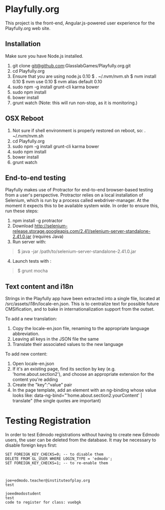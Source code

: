 Playfully.org
=============

This project is the front-end, Angular.js-powered user experience for the
Playfully.org web site.



Installation
------------

Make sure you have Node.js installed.

1. git clone git@github.com:GlasslabGames/Playfully.org.git
2. cd Playfully.org
3. Ensure that you are using node.js 0.10
	   $ . ~/.nvm/nvm.sh
	   $ nvm install 0.10
	   $ nvm use 0.10
	   $ nvm alias default 0.10
4. sudo npm -g install grunt-cli karma bower
5. sudo npm install
6. bower install
7. grunt watch
   (Note: this will run non-stop, as it is monitoring.)


OSX Reboot
----------
1. Not sure if shell environment is properly restored on reboot, so:
		. ~/.nvm/nvm.sh
2. cd Playfully.org
3. sudo npm -g install grunt-cli karma bower
4. sudo npm install
5. bower install
6. grunt watch

End-to-end testing
------------------

Playfully makes use of Protractor for end-to-end browser-based testing from a
user's perspective. Protractor relies on a local installation of Selenium,
which is run by a process called webdriver-manager. At the moment it expects
this to be available system wide. In order to ensure this, run these steps:

1. npm install -g protractor
2. Download http://selenium-release.storage.googleapis.com/2.41/selenium-server-standalone-2.41.0.jar (requires Java)
3. Run server with:  
>$ java -jar /path/to/selenium-server-standalone-2.41.0.jar
4. Launch tests with :
>$ grunt mocha



Text content and i18n
---------------------

Strings in the Playfully app have been extracted into a single file, located at
/src/assets/i18n/locale-en.json. This is to centralize text for possible future
CMSification, and to bake in internationalization support from the outset.

To add a new translation:

1. Copy the locale-en.json file, renaming to the appropriate language
   abbreviation.
2. Leaving all keys in the JSON file the same
3. Translate their associated values to the new language

To add new content:

1. Open locale-en.json
2. If it's an existing page, find its section by key (e.g.
   'home.about.section2'), and choose an appropriate extension for the content
   you're adding
3. Create the "key":"value" pair
4. In the page template, add an element with an ng-binding whose value looks
   like: data-ng-bind="'home.about.section2.yourContent' | translate" (the
   single quotes are important)




Testing Registration
====================

In order to test Edmodo registrations without having to create new Edmodo
users, the user can be deleted from the database. It may be necessary to
disable foreign keys first:

    SET FOREIGN_KEY_CHECKS=0; -- to disable them
    DELETE FROM GL_USER WHERE LOGIN_TYPE = 'edmodo';
    SET FOREIGN_KEY_CHECKS=1; -- to re-enable them



    joe+edmodo.teacher@instituteofplay.org
    test

    joeedmodostudent
    test
    code to register for class: vuebgk


